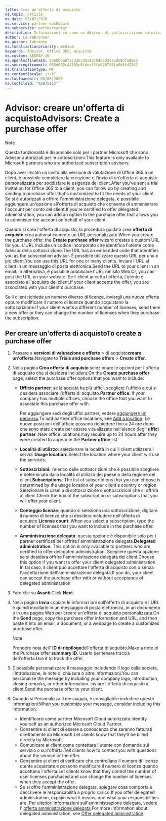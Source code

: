 ```yaml
---
title: Crea un'offerta di acquisto
ms.topic: article
ms.date: 05/07/2020
ms.service: partner-dashboard
ms.subservice: partnercenter
description: Informazioni su come un Advisor di sottoscrizione autorizzato può usare il centro per i partner per creare un'offerta di acquisto e un URL personalizzato da includere negli inviti alla versione di valutazione di Office 365.
author: LauraBrenner
ms.author: labrenne
ms.localizationpriority: medium
keywords: Advisor, Office 365, acquisto
ms.custom: SEOMAY.20
ms.openlocfilehash: 836bb0a0fa7226cd01435b4d5d3d7cd59bfad5e2
ms.sourcegitcommit: 655d692c42155e5fdccf5fa9407f9fa0d0fd2207
ms.translationtype: MT
ms.contentlocale: it-IT
ms.lasthandoff: 05/08/2020
ms.locfileid: "82975112"
---
```

# <a name="advisors-create-a-purchase-offer"></a><span data-ttu-id="47e60-104">Advisor: creare un'offerta di acquisto</span><span class="sxs-lookup"><span data-stu-id="47e60-104">Advisors: Create a purchase offer</span></span>

> [!NOTE]
> <span data-ttu-id="47e60-105">Questa funzionalità è disponibile solo per i partner Microsoft che sono Advisor autorizzati per le sottoscrizioni.</span><span class="sxs-lookup"><span data-stu-id="47e60-105">This feature is only available to Microsoft partners who are authorized subscription advisors.</span></span>

<span data-ttu-id="47e60-106">Dopo aver inviato un invito alla versione di valutazione di Office 365 a un client, è possibile completare la creazione e l'invio di un'offerta di acquisto personalizzata per soddisfare le esigenze del client.</span><span class="sxs-lookup"><span data-stu-id="47e60-106">After you've sent a trial invitation for Office 365 to a client, you can follow up by creating and sending a purchase offer that's customized to fit the needs of your client.</span></span> <span data-ttu-id="47e60-107">Se si è autorizzati a offrire l'amministrazione delegata, è possibile aggiungere un'opzione all'offerta di acquisto che consente di amministrare l'account per conto del client.</span><span class="sxs-lookup"><span data-stu-id="47e60-107">If you're certified to offer delegated administration, you can add an option to the purchase offer that allows you to administer the account on behalf of your client.</span></span>

<span data-ttu-id="47e60-108">Quando si crea l'offerta di acquisto, la procedura guidata crea **offerta di acquisto** crea automaticamente un URL personalizzato.</span><span class="sxs-lookup"><span data-stu-id="47e60-108">When you create the purchase offer, the **Create purchase offer** wizard creates a custom URL for you.</span></span> <span data-ttu-id="47e60-109">L'URL include un codice incorporato che identifica l'utente come Advisor della sottoscrizione.</span><span class="sxs-lookup"><span data-stu-id="47e60-109">The URL has an embedded code that identifies you as the subscription advisor.</span></span> <span data-ttu-id="47e60-110">È possibile utilizzare questo URL per uno o più client.</span><span class="sxs-lookup"><span data-stu-id="47e60-110">You can use this URL for one or many clients.</span></span> <span data-ttu-id="47e60-111">Inviare l'URL al client in un messaggio di posta elettronica.</span><span class="sxs-lookup"><span data-stu-id="47e60-111">Send the URL to your client in an email.</span></span> <span data-ttu-id="47e60-112">In alternativa, è possibile pubblicare l'URL nel sito Web.</span><span class="sxs-lookup"><span data-stu-id="47e60-112">Or, you can post the URL on your website.</span></span> <span data-ttu-id="47e60-113">Se il client accetta l'offerta, l'utente è associato all'acquisto del client.</span><span class="sxs-lookup"><span data-stu-id="47e60-113">If your client accepts the offer, you are associated with your client's purchase.</span></span>

<span data-ttu-id="47e60-114">Se il client richiede un numero diverso di licenze, inviargli una nuova offerta oppure modificare il numero di licenze quando acquistano la sottoscrizione.</span><span class="sxs-lookup"><span data-stu-id="47e60-114">If your client wants a different number of licenses, send them a new offer or they can change the number of licenses when they purchase the subscription.</span></span> 

## <a name="to-create-a-purchase-offer"></a><span data-ttu-id="47e60-115">Per creare un'offerta di acquisto</span><span class="sxs-lookup"><span data-stu-id="47e60-115">To create a purchase offer</span></span>

1. <span data-ttu-id="47e60-116">Passare a **versioni di valutazione e offerte** > di acquisto**creare un'offerta**.</span><span class="sxs-lookup"><span data-stu-id="47e60-116">Navigate to **Trials and purchase offers** > **Create offer**.</span></span>

2. <span data-ttu-id="47e60-117">Nella pagina **Crea offerta di acquisto** selezionare le opzioni per l'offerta di acquisto che si desidera includere:</span><span class="sxs-lookup"><span data-stu-id="47e60-117">On the **Create purchase offer** page, select the purchase offer options that you want to include:</span></span>

    - <span data-ttu-id="47e60-118">**Ufficio partner**: se la società ha più uffici, scegliere l'ufficio a cui si desidera associare l'offerta di acquisto.</span><span class="sxs-lookup"><span data-stu-id="47e60-118">**Partner office**: If your company has multiple offices, choose the office that you want to associate this purchase offer with.</span></span>

        <span data-ttu-id="47e60-119">Per aggiungere sedi degli uffici partner, vedere [aggiungere un percorso](manage-locations.md).</span><span class="sxs-lookup"><span data-stu-id="47e60-119">To add partner office locations, see [Add a location](manage-locations.md).</span></span> <span data-ttu-id="47e60-120">Le nuove posizioni dell'ufficio possono richiedere fino a 24 ore dopo che sono state create per essere visualizzate nell'elenco degli **uffici partner** .</span><span class="sxs-lookup"><span data-stu-id="47e60-120">New office locations may require up to 24 hours after they were created to appear in the **Partner office** list.</span></span>

    - <span data-ttu-id="47e60-121">**Località di utilizzo**: selezionare la località in cui il client utilizzerà i servizi.</span><span class="sxs-lookup"><span data-stu-id="47e60-121">**Usage location**: Select the location where your client will use the services.</span></span>
    - <span data-ttu-id="47e60-122">**Sottoscrizioni**: l'elenco delle sottoscrizioni che è possibile scegliere è determinato dalla località di utilizzo del paese o della regione del client.</span><span class="sxs-lookup"><span data-stu-id="47e60-122">**Subscriptions**: The list of subscriptions that you can choose is determined by the usage location of your client's country or region.</span></span> <span data-ttu-id="47e60-123">Selezionare la casella di sottoscrizione o sottoscrizioni che si offrirà al client.</span><span class="sxs-lookup"><span data-stu-id="47e60-123">Check the box of the subscription or subscriptions that you will offer your client.</span></span>
    - <span data-ttu-id="47e60-124">**Conteggio licenze**: quando si seleziona una sottoscrizione, digitare il numero di licenze che si desidera includere nell'offerta di acquisto.</span><span class="sxs-lookup"><span data-stu-id="47e60-124">**License count**: When you select a subscription, type the number of licenses that you want to include in the purchase offer.</span></span>
    - <span data-ttu-id="47e60-125">**Amministrazione delegata**: questa opzione è disponibile solo per i partner certificati per offrire l'amministrazione delegata.</span><span class="sxs-lookup"><span data-stu-id="47e60-125">**Delegated administration**: This option is only available to partners who are certified to offer delegated administration.</span></span> <span data-ttu-id="47e60-126">Scegliere questa opzione se si desidera offrire l'amministrazione delegata del client.</span><span class="sxs-lookup"><span data-stu-id="47e60-126">Choose this option if you want to offer your client delegated administration.</span></span> <span data-ttu-id="47e60-127">In tal caso, il client può accettare l'offerta di acquisto con o senza l'accettazione dell'amministrazione delegata.</span><span class="sxs-lookup"><span data-stu-id="47e60-127">If you do, your client can accept the purchase offer with or without acceptance of delegated administration.</span></span>

3. <span data-ttu-id="47e60-128">Fare clic su **Avanti**.</span><span class="sxs-lookup"><span data-stu-id="47e60-128">Click **Next**.</span></span>

4. <span data-ttu-id="47e60-129">Nella pagina **Invia** copiare le informazioni sull'offerta di acquisto e l'URL e quindi incollarlo in un messaggio di posta elettronica, in un documento o in una pagina Web per creare un'offerta di acquisto personalizzata.</span><span class="sxs-lookup"><span data-stu-id="47e60-129">On the **Send** page, copy the purchase offer information and URL, and then paste it into an email, a document, or a webpage to create a customized purchase offer.</span></span>

    > [!NOTE]
    > <span data-ttu-id="47e60-130">Prendere nota dell' **ID di riepilogo**dell'offerta di acquisto.</span><span class="sxs-lookup"><span data-stu-id="47e60-130">Make a note of the Purchase offer **summary ID**.</span></span> <span data-ttu-id="47e60-131">Usarlo per tenere traccia dell'offerta.</span><span class="sxs-lookup"><span data-stu-id="47e60-131">Use it to track the offer.</span></span>

5. <span data-ttu-id="47e60-132">È possibile personalizzare il messaggio includendo il logo della società, l'introduzione, le note di chiusura o altre informazioni.</span><span class="sxs-lookup"><span data-stu-id="47e60-132">You can personalize the message by including your company logo, introduction, closing remarks, or other information.</span></span> <span data-ttu-id="47e60-133">Inviare l'offerta di acquisto al client.</span><span class="sxs-lookup"><span data-stu-id="47e60-133">Send the purchase offer to your client.</span></span>

6. <span data-ttu-id="47e60-134">Quando si Personalizza il messaggio, è consigliabile includere queste informazioni:</span><span class="sxs-lookup"><span data-stu-id="47e60-134">When you customize your message, consider including this information:</span></span>

    - <span data-ttu-id="47e60-135">Identificarsi come partner Microsoft Cloud autorizzato.</span><span class="sxs-lookup"><span data-stu-id="47e60-135">Identify yourself as an authorized Microsoft Cloud Partner.</span></span>
    - <span data-ttu-id="47e60-136">Consentire ai client di essere a conoscenza che saranno fatturati direttamente da Microsoft.</span><span class="sxs-lookup"><span data-stu-id="47e60-136">Let clients know that they'll be billed directly by Microsoft.</span></span>
    - <span data-ttu-id="47e60-137">Comunicare ai client come contattare l'utente con domande sul servizio o sull'offerta.</span><span class="sxs-lookup"><span data-stu-id="47e60-137">Tell clients how to contact you with questions about the service or the offer.</span></span>
    - <span data-ttu-id="47e60-138">Consentire ai client di verificare che controllano il numero di licenze utente acquistate e possono modificare il numero di licenze quando accettano l'offerta.</span><span class="sxs-lookup"><span data-stu-id="47e60-138">Let clients know that they control the number of user licenses purchased and can change the number of licenses when they accept the offer.</span></span>
    - <span data-ttu-id="47e60-139">Se si offre l'amministrazione delegata, spiegare cosa comporta e descrivere le responsabilità a proprio carico.</span><span class="sxs-lookup"><span data-stu-id="47e60-139">If you offer delegated administration, explain what it means, and what your responsibilities are.</span></span> <span data-ttu-id="47e60-140">Per ulteriori informazioni sull'amministrazione delegata, vedere l' [offerta amministrazione delegata](customers_revoke_admin_privileges.md).</span><span class="sxs-lookup"><span data-stu-id="47e60-140">For more information about delegated administration, see [Offer delegated administration](customers_revoke_admin_privileges.md).</span></span>